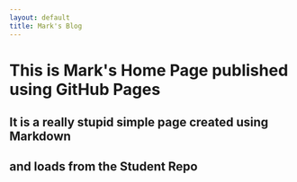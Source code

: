 ```yaml
---
layout: default
title: Mark's Blog
---
```



# This is Mark's Home Page published using GitHub Pages
## It is a really stupid simple page created using Markdown
## and loads from the Student Repo